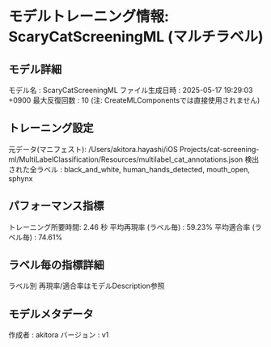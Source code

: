 # モデルトレーニング情報: ScaryCatScreeningML (マルチラベル)

## モデル詳細
モデル名           : ScaryCatScreeningML
ファイル生成日時   : 2025-05-17 19:29:03 +0900
最大反復回数     : 10 (注: CreateMLComponentsでは直接使用されません)

## トレーニング設定
元データ(マニフェスト): /Users/akitora.hayashi/iOS Projects/cat-screening-ml/MultiLabelClassification/Resources/multilabel_cat_annotations.json
検出された全ラベル : black_and_white, human_hands_detected, mouth_open, sphynx

## パフォーマンス指標
トレーニング所要時間: 2.46 秒
平均再現率 (ラベル毎)   : 59.23%
平均適合率 (ラベル毎)   : 74.61%

## ラベル毎の指標詳細
ラベル別 再現率/適合率はモデルDescription参照


## モデルメタデータ
作成者            : akitora
バージョン          : v1